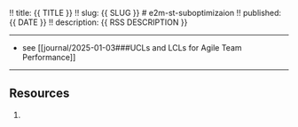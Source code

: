 !! title: {{ TITLE }}
!! slug: {{ SLUG }}  # e2m-st-suboptimizaion
!! published: {{ DATE }}
!! description: {{ RSS DESCRIPTION }}

---

- see [[journal/2025-01-03###UCLs and LCLs for Agile Team Performance]]

---

## Resources

1.

